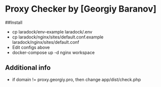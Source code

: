 # Proxy Checker by [Georgiy Baranov]

##Install
* cp laradock/env-example laradock/.env
* cp laradock/nginx/sites/default.conf.example laradock/nginx/sites/default.conf
* Edit configs above
* docker-compose up -d nginx workspace



## Additional info
* if domain != proxy.georgiy.pro, then change app/dist/check.php
